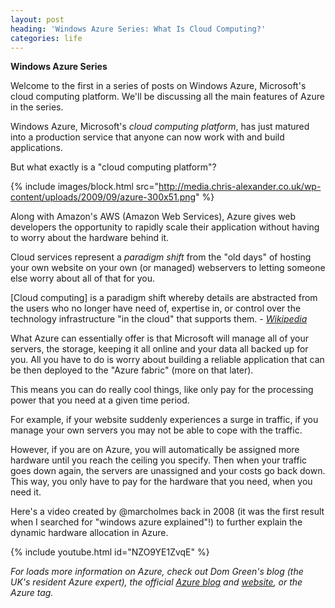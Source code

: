 ```yaml
---
layout: post
heading: 'Windows Azure Series: What Is Cloud Computing?'
categories: life
---
```


**Windows Azure Series**

Welcome to the first in a series of posts on Windows Azure, Microsoft's cloud computing platform. We'll be discussing all the main features of Azure in the series.

Windows Azure, Microsoft's *cloud computing platform*, has just matured into a production service that anyone can now work with and build applications.

But what exactly is a "cloud computing platform"?

{% include images/block.html src="http://media.chris-alexander.co.uk/wp-content/uploads/2009/09/azure-300x51.png" %}

Along with Amazon's AWS (Amazon Web Services), Azure gives web developers the opportunity to rapidly scale their application without having to worry about the hardware behind it.

Cloud services represent a *paradigm shift* from the "old days" of hosting your own website on your own (or managed) webservers to letting someone else worry about all of that for you.

[Cloud computing] is a paradigm shift whereby details are abstracted from the users who no longer have need of, expertise in, or control over the technology infrastructure "in the cloud" that supports them. - *[Wikipedia](http://en.wikipedia.org/wiki/Cloud_computing)*

What Azure can essentially offer is that Microsoft will manage all of your servers, the storage, keeping it all online and your data all backed up for you. All you have to do is worry about building a reliable application that can be then deployed to the "Azure fabric" (more on that later).

This means you can do really cool things, like only pay for the processing power that you need at a given time period.

For example, if your website suddenly experiences a surge in traffic, if you manage your own servers you may not be able to cope with the traffic.

However, if you are on Azure, you will automatically be assigned more hardware until you reach the ceiling you specify. Then when your traffic goes down again, the servers are unassigned and your costs go back down. This way, you only have to pay for the hardware that you need, when you need it.

Here's a video created by @marcholmes back in 2008 (it was the first result when I searched for "windows azure explained"!) to further explain the dynamic hardware allocation in Azure.

{% include youtube.html id="NZO9YE1ZvqE" %}

*For loads more information on Azure, check out Dom Green's blog (the UK's resident Azure expert), the official [Azure blog](http://web.archive.org/web/20100207231535/http://blogs.msdn.com/windowsazure) and [website](http://www.microsoft.com/windowsazure/), or the Azure tag.*
